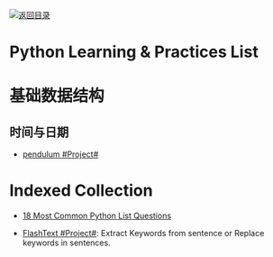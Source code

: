 [![返回目录](https://user-images.githubusercontent.com/5803001/38079637-ff0abcf0-3371-11e8-9b76-ad651620afc7.jpg)](https://github.com/wxyyxc1992/Awesome-Lists)

# Python Learning & Practices List

# 基础数据结构

## 时间与日期

* [pendulum #Project# ](https://github.com/sdispater/pendulum)

# Indexed Collection

* [18 Most Common Python List Questions](https://www.datacamp.com/community/tutorials/18-most-common-python-list-questions-learn-python#gs.gZLIerk)

* [FlashText #Project#](https://github.com/vi3k6i5/flashtext): Extract Keywords from sentence or Replace keywords in sentences.
